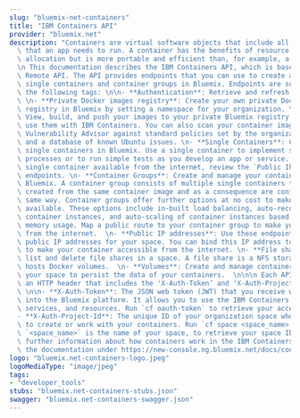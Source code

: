 ```yaml
---
slug: "bluemix-net-containers"
title: "IBM Containers API"
provider: "bluemix.net"
description: "Containers are virtual software objects that include all the elements\
  \ that an app needs to run. A container has the benefits of resource isolation and\
  \ allocation but is more portable and efficient than, for example, a virtual machine.\n\
  \n This documentation describes the IBM Containers API, which is based on the Docker\
  \ Remote API. The API provides endpoints that you can use to create and manage your\
  \ single containers and container groups in Bluemix. Endpoints are summarized under\
  \ the following tags: \n\n- **Authentication**: Retrieve and refresh your TLS certificates.\
  \ \n- **Private Docker images registry**: Create your own private Docker images\
  \ registry in Bluemix by setting a namespace for your organization. \n- **Images**:\
  \ View, build, and push your images to your private Bluemix registry so you can\
  \ use them with IBM Containers. You can also scan your container images with the\
  \ Vulnerability Advisor against standard policies set by the organization manager\
  \ and a database of known Ubuntu issues. \n- **Single Containers**: Create and manage\
  \ single containers in Bluemix. Use a single container to implement short-lived\
  \ processes or to run simple tests as you develop an app or service. To make your\
  \ single container available from the internet, review the `Public IP addresses`\
  \ endpoints. \n- **Container Groups**: Create and manage your container groups in\
  \ Bluemix. A container group consists of multiple single containers that are all\
  \ created from the same container image and as a consequence are configured in the\
  \ same way. Container groups offer further options at no cost to make your app highly\
  \ available. These options include in-built load balancing, auto-recovery of unhealthy\
  \ container instances, and auto-scaling of container instances based on CPU and\
  \ memory usage. Map a public route to your container group to make your app accessible\
  \ from the internet.  \n- **Public IP addresses**: Use these endpoints to request\
  \ public IP addresses for your space. You can bind this IP address to your container\
  \ to make your container accessible from the internet. \n- **File shares**: Create,\
  \ list and delete file shares in a space. A file share is a NFS storage system that\
  \ hosts Docker volumes.  \n- **Volumes**: Create and manage container volumes in\
  \ your space to persist the data of your containers.  \n\n\n Each API request requires\
  \ an HTTP header that includes the 'X-Auth-Token’ and 'X-Auth-Project-Id’ parameter.\
  \ \n\n- **X-Auth-Token**: The JSON web token (JWT) that you receive when logging\
  \ into the Bluemix platform. It allows you to use the IBM Containers REST API, access\
  \ services, and resources. Run `cf oauth-token` to retrieve your access token information.\n\
  - **X-Auth-Project-Id**: The unique ID of your organization space where you want\
  \ to create or work with your containers. Run `cf space <space_name> --guid`, where\
  \ `<space_name>` is the name of your space, to retrieve your space ID.\n\n\n For\
  \ further information about how containers work in the IBM Containers service, review\
  \ the documentation under https://new-console.ng.bluemix.net/docs/containers/container_index.html. "
logo: "bluemix.net-containers-logo.jpeg"
logoMediaType: "image/jpeg"
tags:
- "developer_tools"
stubs: "bluemix.net-containers-stubs.json"
swagger: "bluemix.net-containers-swagger.json"
---
```

